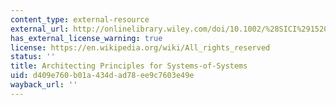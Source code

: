 ```yaml
---
content_type: external-resource
external_url: http://onlinelibrary.wiley.com/doi/10.1002/%28SICI%291520-6858%281998%291:4%3C267::AID-SYS3%3E3.0.CO;2-D/abstract
has_external_license_warning: true
license: https://en.wikipedia.org/wiki/All_rights_reserved
status: ''
title: Architecting Principles for Systems-of-Systems
uid: d409e760-b01a-434d-ad78-ee9c7603e49e
wayback_url: ''
---
```

